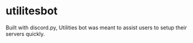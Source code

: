 # utilitesbot
Built with discord.py, Utilities bot was meant to assist users to setup their servers quickly.
